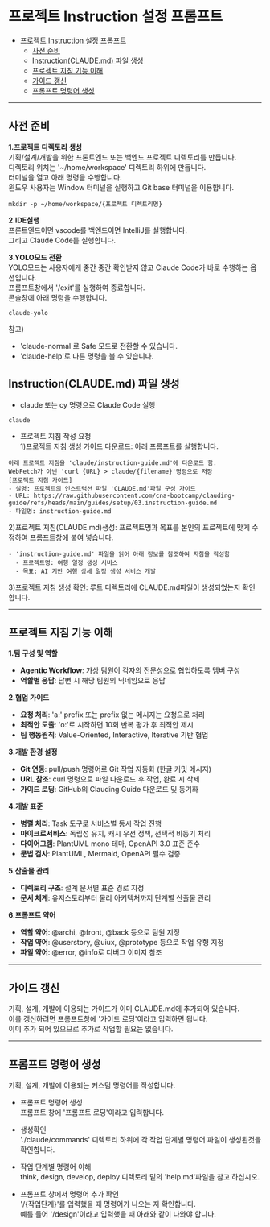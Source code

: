 # 프로젝트 Instruction 설정 프롬프트 

- [프로젝트 Instruction 설정 프롬프트](#프로젝트-instruction-설정-프롬프트)
  - [사전 준비](#사전-준비)
  - [Instruction(CLAUDE.md) 파일 생성](#instructionclaudemd-파일-생성)
  - [프로젝트 지침 기능 이해](#프로젝트-지침-기능-이해)
  - [가이드 갱신](#가이드-갱신)
  - [프롬프트 명령어 생성](#프롬프트-명령어-생성)

---

## 사전 준비
**1.프로젝트 디렉토리 생성**     
기획/설계/개발을 위한 프론트엔드 또는 백엔드 프로젝트 디렉토리를 만듭니다.    
디렉토리 위치는 '~/home/workspace' 디렉토리 하위에 만듭니다.  
터미널을 열고 아래 명령을 수행합니다.  
윈도우 사용자는 Window 터미널을 실행하고 Git base 터미널을 이용합니다.   
```
mkdir -p ~/home/workspace/{프로젝트 디렉토리명}
```

**2.IDE실행**   
프론트엔드이면 vscode를 백엔드이면 IntelliJ를 실행합니다.   
그리고 Claude Code를 실행합니다.   

**3.YOLO모드 전환**    
YOLO모드는 사용자에게 중간 중간 확인받지 않고 Claude Code가 바로 수행하는 옵션입니다.   
프롬프트창에서 '/exit'를 실행하여 종료합니다.  
콘솔창에 아래 명령을 수행합니다.  
```
claude-yolo
```
참고)
- 'claude-normal'로 Safe 모드로 전환할 수 있습니다.  
- 'claude-help'로 다른 명령을 볼 수 있습니다.   

## Instruction(CLAUDE.md) 파일 생성  
- claude 또는 cy 명령으로 Claude Code 실행 
```
claude
```

- 프로젝트 지침 작성 요청    
1)프로젝트 지침 생성 가이드 다운로드: 아래 프롬프트를 실행합니다.     
```
아래 프로젝트 지침을 'claude/instruction-guide.md'에 다운로드 함. 
WebFetch가 아닌 'curl {URL} > claude/{filename}'명령으로 저장
[프로젝트 지침 가이드]
- 설명: 프로젝트의 인스트럭션 파일 'CLAUDE.md'파일 구성 가이드   
- URL: https://raw.githubusercontent.com/cna-bootcamp/clauding-guide/refs/heads/main/guides/setup/03.instruction-guide.md
- 파일명: instruction-guide.md  
```

2)프로젝트 지침(CLAUDE.md)생성: 프로젝트명과 목표를 본인의 프로젝트에 맞게 수정하여 프롬프트창에 붙여 넣습니다.   
```
- 'instruction-guide.md' 파일을 읽어 아래 정보를 참조하여 지침을 작성함 
  - 프로젝트명: 여행 일정 생성 서비스
  - 목표: AI 기반 여행 상세 일정 생성 서비스 개발
```

3)프로젝트 지침 생성 확인: 루트 디렉토리에 CLAUDE.md파일이 생성되었는지 확인합니다.    

---

## 프로젝트 지침 기능 이해

**1.팀 구성 및 역할**     
- **Agentic Workflow**: 가상 팀원이 각자의 전문성으로 협업하도록 멤버 구성 
- **역할별 응답**: 답변 시 해당 팀원의 닉네임으로 응답

**2.협업 가이드**     
- **요청 처리**: 'a:' prefix 또는 prefix 없는 메시지는 요청으로 처리
- **최적안 도출**: 'o:'로 시작하면 10회 반복 평가 후 최적안 제시
- **팀 행동원칙**: Value-Oriented, Interactive, Iterative 기반 협업

**3.개발 환경 설정**    
- **Git 연동**: pull/push 명령어로 Git 작업 자동화 (한글 커밋 메시지)
- **URL 참조**: curl 명령으로 파일 다운로드 후 작업, 완료 시 삭제
- **가이드 로딩**: GitHub의 Clauding Guide 다운로드 및 동기화

**4.개발 표준**    
- **병렬 처리**: Task 도구로 서비스별 동시 작업 진행
- **마이크로서비스**: 독립성 유지, 캐시 우선 정책, 선택적 비동기 처리
- **다이어그램**: PlantUML mono 테마, OpenAPI 3.0 표준 준수
- **문법 검사**: PlantUML, Mermaid, OpenAPI 필수 검증

**5.산출물 관리**    
- **디렉토리 구조**: 설계 문서별 표준 경로 지정
- **문서 체계**: 유저스토리부터 물리 아키텍처까지 단계별 산출물 관리

**6.프롬프트 약어**   
- **역할 약어**: @archi, @front, @back 등으로 팀원 지정
- **작업 약어**: @userstory, @uiux, @prototype 등으로 작업 유형 지정
- **파일 약어**: @error, @info로 디버그 이미지 참조

---

## 가이드 갱신 
기획, 설계, 개발에 이용되는 가이드가 이미 CLAUDE.md에 추가되어 있습니다.   
이를 갱신하려면 프롬프트창에 '가이드 로딩'이라고 입력하면 됩니다.   
이미 추가 되어 있으므로 추가로 작업할 필요는 없습니다.  

---

## 프롬프트 명령어 생성   
기획, 설계, 개발에 이용되는 커스텀 명령어를 작성합니다.  

- 프롬프트 명령어 생성  
프롬프트 창에 '프롬프트 로딩'이라고 입력합니다.  

- 생성확인   
  './claude/commands' 디렉토리 하위에 각 작업 단계별 명령어 파일이 생성된것을 확인합니다.   

- 작업 단계별 명령어 이해   
  think, design, develop, deploy 디렉토리 밑의 'help.md'파일을 참고 하십시오.  

- 프롬프트 창에서 명령어 추가 확인   
  '/{작업단계}'를 입력했을 때 명령어가 나오는 지 확인합니다.   
  예를 들어 '/design'이라고 입력했을 때 아래와 같이 나와야 합니다.   

